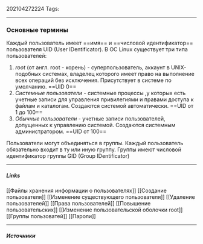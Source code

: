 202104272224
Tags:
___
### Основные термины
Каждый пользователь имеет ==имя== и ==числовой идентификатор== пользователя UID (User IDentificator). 
В ОС Linux существует три типа пользователей:
1. *root* (от англ. root - корень) - суперпользователь, аккаунт в UNIX-подобных системах, владелец которого имеет право на выполнение всех операций без исключения. Присутствует в системе по умолчанию.
	==UID 0==
2. *Системные пользователи* - системные процессы ,у которых есть учетные записи для управления привилегиями и правами доступа к файлам и каталогам. Создаются системой автоматически.
	==UID от 1 до 100==
3. *Обычные пользователи* - учетные записи пользователей, допущенных к управлению системой. Создаются системным администратором.
	==UID от 100==

Пользователи могут объединяться в группы. Каждый пользователь обязательно входит в ту или иную группу. 
Группы имеют числовой идентификатор группы GID (Group IDentificator)

___
##### Links
[[Файлы хранения информации о пользователях]]
[[Создание пользователя]]
[[Изменение существующего пользователя]]
[[Удаление пользователей]]
[[Права пользователей]]
[[Повышение пользовательских]]
[[Изменение пользовательской оболочки root]]
[[Группы пользоватей]]
[[Пароли]]


---
##### Источники
